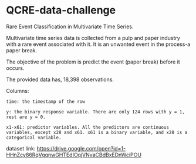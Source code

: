 # QCRE-data-challenge

Rare Event Classification in Multivariate Time Series.

Multivariate time series data is collected from a pulp and paper industry with a rare event associated with it. It is an unwanted event in the process-a paper break.

The objective of the problem is predict the event (paper break) before it occurs.

The provided data has, 18,398 observations.

Columns:

    time: the timestamp of the row
    
    y: the binary response variable. There are only 124 rows with y = 1, rest are y = 0.
    
    x1-x61: predictor variables. All the predictors are continuous variables, except x28 and x61. x61 is a binary variable, and x28 is a categorical variable. 

dataset link: https://drive.google.com/open?id=1-HHnZcy86RqVqqnwGHTEdIOqjVNvaCBdBxEDnWciPOU
